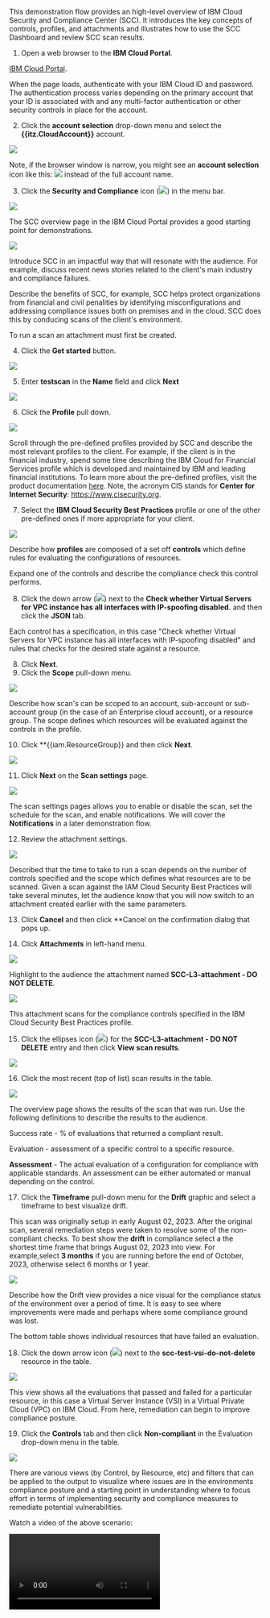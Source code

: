 This demonstration flow provides an high-level overview of IBM Cloud Security and Compliance Center (SCC). It introduces the key concepts of controls, profiles, and attachments and illustrates how to use the SCC Dashboard and review SCC scan results. 

1. Open a web browser to the **IBM Cloud Portal**.

<a href="https://cloud.ibm.com" target="_blank">IBM Cloud Portal</a>.

When the page loads, authenticate with your IBM Cloud ID and password. The authentication process varies depending on the primary account that your ID is associated with and any multi-factor authentication or other security controls in place for the account.

2. Click the **account selection** drop-down menu and select the **{{itz.CloudAccount}}** account.

![](../env/_attachments/switchAccount.png)

Note, if the browser window is narrow, you might see an **account selection** icon like this: ![](../env/_attachments/switchAccountIcon.png) instead of the full account name.

3. Click the **Security and Compliance** icon (![](_attachments/sccIcon.png)) in the menu bar.
   
![](_attachments/dashBoard.png)

The SCC overview page in the IBM Cloud Portal provides a good starting point for demonstrations.

![](_attachments/sccOverviewPage3.png)

Introduce SCC in an impactful way that will resonate with the audience. For example, discuss recent news stories related to the client's main industry and compliance failures.

Describe the benefits of SCC, for example, SCC helps protect organizations from financial and civil penalities by identifying misconfigurations and addressing compliance issues both on premises and in the cloud. SCC does this by conducing scans of the client's environment.

To run a scan an attachment must first be created.

4. Click the **Get started** button.

![](_attachments/sccOverviewPage3-getstarted.png)

5. Enter **testscan** in the **Name** field and click **Next**

![](_attachments/sccCreateAttachment.png)

6. Click the **Profile** pull down.

![](_attachments/sccCreateAttachmentProfiles.png)

Scroll through the pre-defined profiles provided by SCC and describe the most relevant profiles to the client. For example, if the client is in the financial industry, spend some time describing the IBM Cloud for Financial Services profile which is developed and maintained by IBM and leading financial institutions. To learn more about the pre-defined profiles, visit the product documentation <a href="https://cloud.ibm.com/docs/security-compliance?topic=security-compliance-predefined-profiles&interface=ui" target="_blank">here</a>. Note, the acronym CIS stands for **Center for Internet Security**: <a href="https://www.cisecurity.org" target="_blank">https://www.cisecurity.org</a>. 

7. Select the **IBM Cloud Security Best Practices** profile or one of the other pre-defined ones if more appropriate for your client.

![](_attachments/sccCreateAttachmentProfilesBestPractices.png)

Describe how **profiles** are composed of a set off **controls** which define rules for evaluating the configurations of resources.

Expand one of the controls and describe the compliance check this control performs.

8. Click the down arrow (![](_attachments/downArrow.png)) next to the **Check whether Virtual Servers for VPC instance has all interfaces with IP-spoofing disabled.** and then click the **JSON** tab.

Each control has a specification, in this case "Check whether Virtual Servers for VPC instance has all interfaces with IP-spoofing disabled" and rules that checks for the desired state against a resource.

8. Click **Next**.
9. Click the **Scope** pull-down menu.

![](_attachments/sccCreateAttachmentScopeMenu.png)

Describe how scan's can be scoped to an account, sub-account or sub-account group (in the case of an Enterprise cloud account), or a resource group. The scope defines which resources will be evaluated against the controls in the profile.

10. Click **{{iam.ResourceGroup}} and then click **Next**.

![](_attachments/sccCreateAttachmentScopeMenu2.png)

11. Click **Next** on the **Scan settings** page.

![](_attachments/sccCreateAttachmentScanSettings.png)

The scan settings pages allows you to enable or disable the scan, set the schedule for the scan, and enable notifications.  We will cover the **Notifications** in a later demonstration flow.

12. Review the attachment settings.

![](_attachments/sccCreateAttachmentReview.png)

Described that the time to take to run a scan depends on the number of controls specified and the scope which defines what resources are to be scanned. Given a scan against the IAM Cloud Security Best Practices will take several minutes, let the audience know that you will now switch to an attachment created earlier with the same parameters.

13. Click **Cancel** and then click **Cancel on the confirmation dialog that pops up.

14. Click **Attachments** in left-hand menu.

![](_attachments/sccOverviewPage3-attachments.png)

Highlight to the audience the attachment named **SCC-L3-attachment - DO NOT DELETE**.

![](_attachments/sccAttachments-Example.png)

This attachment scans for the compliance controls specified in the IBM Cloud Security Best Practices profile. 

15. Click the ellipses icon (![](../env/_attachments/ellipses.png)) for the **SCC-L3-attachment - DO NOT DELETE** entry and then click **View scan results**.

![](_attachments/sccAttachments-ExampleEllipses.png)

16. Click the most recent (top of list) scan results in the table.

![](_attachments/sccAttachments-Results.png)

The overview page shows the results of the scan that was run. Use the following definitions to describe the results to the audience.

Success rate - % of evaluations that returned a compliant result.

Evaluation - assessment of a specific control to a specific resource.

**Assessment** - The actual evaluation of a configuration for compliance with applicable standards. An assessment can be either automated or manual depending on the control.

17. Click the **Timeframe** pull-down menu for the **Drift** graphic and select a timeframe to best visualize drift.

This scan was originally setup in early August 02, 2023. After the original scan, several remediation steps were taken to resolve some of the non-compliant checks.  To best show the **drift** in compliance select a the shortest time frame that brings August 02, 2023 into view. For example,select **3 months** if you are running before the end of October, 2023, otherwise select 6 months or 1 year.

![](_attachments/sccAttachments-ResultsDrift.png)

Describe how the Drift view provides a nice visual for the compliance status of the environment over a period of time. It is easy to see where improvements were made and perhaps where some compliance ground was lost.

The bottom table shows individual resources that have failed an evaluation.

18. Click the down arrow icon (![](_attachments/downArrow.png)) next to the **scc-test-vsi-do-not-delete** resource in the table.

![](_attachments/sccAttachments-ResultsSCC-vsi.png)

This view shows all the evaluations that passed and failed for a particular resource, in this case a Virtual Server Instance (VSI) in a Virtual Private Cloud (VPC) on IBM Cloud. From here, remediation can begin to improve compliance posture. 

19. Click the **Controls** tab and then click **Non-compliant** in the Evaluation drop-down menu in the table.

![](_attachments/sccAttachments-ResultsControlsTab.png)

There are various views (by Control, by Resource, etc) and filters that can be applied to the output to visualize where issues are in the environments compliance posture and a starting point in understanding where to focus effort in terms of implementing security and compliance measures to remediate potential vulnerabilities.

Watch a video of the above scenario:

![type:video](./_videos/scc-high-levl.mp4)

